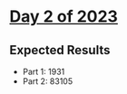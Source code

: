 # [Day 2 of 2023](https://adventofcode.com/2023/day/2)

## Expected Results

- Part 1: 1931
- Part 2: 83105
